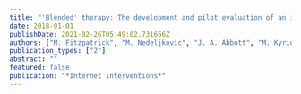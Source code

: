 ```yaml
---
title: "'Blended' therapy: The development and pilot evaluation of an internet-facilitated cognitive behavioral intervention to supplement face-to-face therapy for hoarding disorder"
date: 2018-01-01
publishDate: 2021-02-26T05:49:02.731656Z
authors: ["M. Fitzpatrick", "M. Nedeljkovic", "J. A. Abbott", "M. Kyrios", "richard-moulding"]
publication_types: ["2"]
abstract: ""
featured: false
publication: "*Internet interventions*"
---
```


